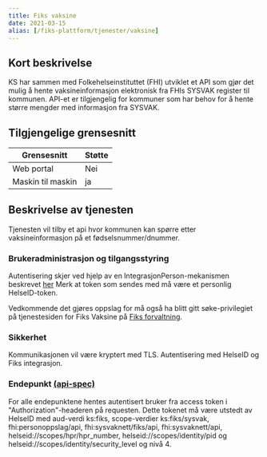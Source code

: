 ```yaml
---
title: Fiks vaksine
date: 2021-03-15
alias: [/fiks-plattform/tjenester/vaksine]
---
```


## Kort beskrivelse
KS har sammen med Folkehelseinstituttet (FHI) utviklet et API som gjør det mulig å hente vaksineinformasjon elektronisk fra FHIs SYSVAK register til kommunen. API-et er tilgjengelig for kommuner som har behov for å hente større mengder med informasjon fra SYSVAK.


## Tilgjengelige grensesnitt
| Grensesnitt | Støtte |
|------|------|
| Web portal | Nei |
| Maskin til maskin | ja |

## Beskrivelse av tjenesten
Tjenesten vil tilby et api hvor kommunen kan spørre etter vaksineinformasjon på et fødselsnummer/dnummer. 

### Brukeradministrasjon og tilgangsstyring
Autentisering  skjer ved hjelp av en IntegrasjonPerson-mekanismen beskrevet [her](https://ks-no.github.io/fiks-plattform/integrasjoner/#integrasjon-person)
Merk at token som sendes med må være et personlig HelseID-token.

Vedkommende det gjøres oppslag for må også ha blitt gitt søke-privilegiet på tjenestesiden for Fiks Vaksine på [Fiks forvaltning](https://forvaltning.fiks.ks.no/). 

### Sikkerhet
Kommunikasjonen vil være kryptert med TLS. Autentisering med HelseID og Fiks integrasjon.

### Endepunkt [(api-spec)](https://editor.swagger.io/?url=https://developers.fiks.ks.no/api/vaksine-api-v1.json)

For alle endepunktene hentes autentisert bruker fra access token i "Authorization"-headeren på requesten. Dette tokenet 
må være utstedt av HelseID med aud-verdi ks:fiks, scope-verdier ks:fiks/sysvak, fhi:personoppslag/api, fhi:sysvaknett/fiks/api, fhi:sysvaknett/api, helseid://scopes/hpr/hpr_number, helseid://scopes/identity/pid og helseid://scopes/identity/security_level og nivå 4.


